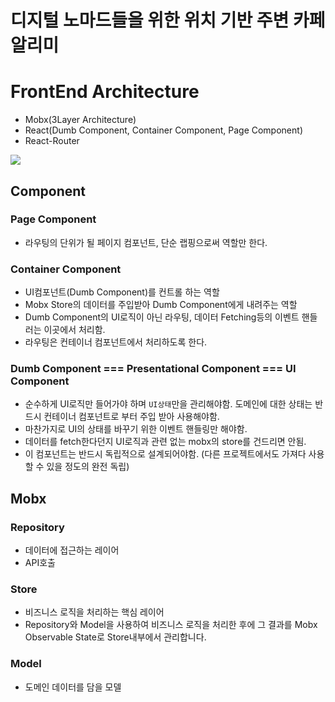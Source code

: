 # 디지털 노마드들을 위한 위치 기반 주변 카페 알리미

# FrontEnd Architecture

- Mobx(3Layer Architecture)
- React(Dumb Component, Container Component, Page Component)
- React-Router


![](https://user-images.githubusercontent.com/29771088/88493863-56951b80-cfee-11ea-81f6-1ea2ae308a2d.png)

## Component

### Page Component
- 라우팅의 단위가 될 페이지 컴포넌트, 단순 랩핑으로써 역할만 한다.

### Container Component
- UI컴포넌트(Dumb Component)를 컨트롤 하는 역할
- Mobx Store의 데이터를 주입받아 Dumb Component에게 내려주는 역할
- Dumb Component의 UI로직이 아닌 라우팅, 데이터 Fetching등의 이벤트 핸들러는 이곳에서 처리함.
- 라우팅은 컨테이너 컴포넌트에서 처리하도록 한다.

### Dumb Component === Presentational Component === UI Component

- 순수하게 UI로직만 들어가야 하며 `UI상태`만을 관리해야함. 도메인에 대한 상태는 반드시 컨테이너 컴포넌트로 부터 주입 받아 사용해야함.
- 마찬가지로 UI의 상태를 바꾸기 위한 이벤트 핸들링만 해야함.
- 데이터를 fetch한다던지 UI로직과 관련 없는 mobx의 store를 건드리면 안됨.
- 이 컴포넌트는 반드시 독립적으로 설계되어야함. (다른 프로젝트에서도 가져다 사용할 수 있을 정도의 완전 독립)

## Mobx

### Repository

- 데이터에 접근하는 레이어
- API호출

### Store

- 비즈니스 로직을 처리하는 핵심 레이어
- Repository와 Model을 사용하여 비즈니스 로직을 처리한 후에 그 결과를 Mobx Observable State로 Store내부에서 관리합니다.

### Model

- 도메인 데이터를 담을 모델


